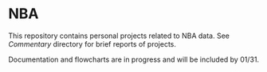 # NBA

This repository contains personal projects related to NBA data. See *Commentary* directory for brief reports of projects.

Documentation and flowcharts are in progress and will be included by 01/31. 
